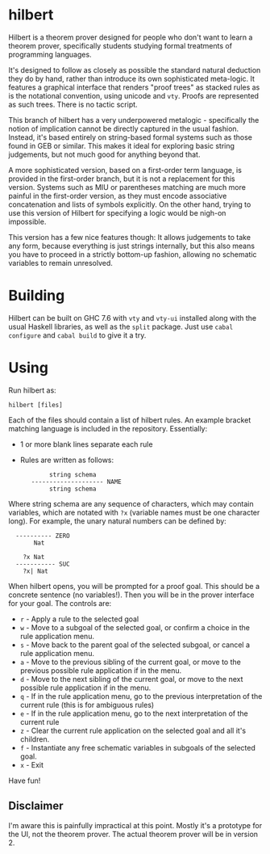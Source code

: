 hilbert
=======

Hilbert is a theorem prover designed for people who don't want to learn a theorem prover, specifically students studying formal treatments of programming languages.

It's designed to follow as closely as possible the standard natural deduction they do by hand, rather than introduce its own sophisticated meta-logic. It features a graphical interface that renders "proof trees" as stacked rules as is the notational convention, using unicode and `vty`. Proofs are represented as such trees. There is no tactic script.

This branch of hilbert has a very underpowered metalogic - specifically the notion of implication cannot be directly captured in the usual fashion. Instead, it's based entirely on string-based formal systems such as those found in GEB or similar. This makes it ideal for exploring basic string judgements, but not much good for anything beyond that.

A more sophisticated version, based on a first-order term language, is provided in the first-order branch, but it is not a replacement for this version. Systems such as MIU or parentheses matching are much more painful in the first-order version, as they must encode associative concatenation and lists of symbols explicitly. On the other hand, trying to use this version of Hilbert for specifying a logic would be nigh-on impossible.

This version has a few nice features though: It allows judgements to take any form, because everything is just strings internally, but this also means you have to proceed in a strictly bottom-up fashion, allowing no schematic variables to remain unresolved.

Building
========

Hilbert can be built on GHC 7.6 with `vty` and `vty-ui` installed along with the usual Haskell libraries, as well as the `split` package. Just use `cabal configure` and `cabal build` to give it a try.


Using
=====

Run hilbert as:

    hilbert [files]

Each of the files should contain a list of hilbert rules. An example bracket matching language is included in the repository. Essentially:

 - 1 or more blank lines separate each rule
 - Rules are written as follows:


               string schema
          -------------------- NAME
               string schema


Where string schema are any sequence of characters, which may contain variables, which are notated with `?x` (variable names must be one character long). For example, the unary natural numbers can be defined by:


      ---------- ZERO
           Nat
      
        ?x Nat
      ----------- SUC
        ?x| Nat

When hilbert opens, you will be prompted for a proof goal. This should be a concrete sentence (no variables!). Then you will be in the prover interface for your goal. The controls are:

 - `r` - Apply a rule to the selected goal
 - `w` - Move to a subgoal of the selected goal, or confirm a choice in the rule application menu.
 - `s` - Move back to the parent goal of the selected subgoal, or cancel a rule application menu.
 - `a` - Move to the previous sibling of the current goal, or move to the previous possible rule application if in the menu.
 - `d` - Move to the next sibling of the current goal, or move to the next possible rule application if in the menu.
 - `q` - If in the rule application menu, go to the previous interpretation of the current rule (this is for ambiguous rules)
 - `e` - If in the rule application menu, go to the next interpretation of the current rule
 - `z` - Clear the current rule application on the selected goal and all it's children.
 - `f` - Instantiate any free schematic variables in subgoals of the selected goal.
 - `x` - Exit

Have fun!

Disclaimer
----------
I'm aware this is painfully impractical at this point. Mostly it's a prototype for the UI, not the theorem prover. The actual theorem prover will be in version 2.
